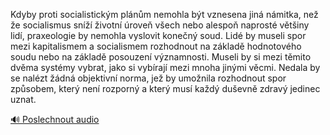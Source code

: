 
Kdyby proti socialistickým plánům nemohla být vznesena jiná námitka, než že socialismus sníží životní úroveň všech nebo alespoň naprosté většiny lidí, praxeologie by nemohla vyslovit konečný soud. Lidé by museli spor mezi kapitalismem a socialismem rozhodnout na základě hodnotového soudu nebo na základě posouzení významnosti. Museli by si mezi těmito dvěma systémy vybrat, jako si vybírají mezi mnoha jinými věcmi. Nedala by se nalézt žádná objektivní norma, jež by umožnila rozhodnout spor způsobem, který není rozporný a který musí každý duševně zdravý jedinec uznat.

[🔊 Poslechnout audio](/data/7-paragraphs/audio/chapter_137/para_006-Kdyby-proti-socialistickm-plnm-nemohla-bt-vzne.mp3)
